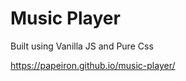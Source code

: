  <h1>Music Player</h1>
 Built using Vanilla JS and Pure Css
 
https://papeiron.github.io/music-player/

